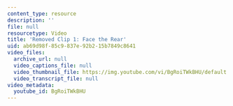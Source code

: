 ```yaml
---
content_type: resource
description: ''
file: null
resourcetype: Video
title: 'Removed Clip 1: Face the Rear'
uid: ab69d98f-85c9-837e-92b2-15b7849c8641
video_files:
  archive_url: null
  video_captions_file: null
  video_thumbnail_file: https://img.youtube.com/vi/BgRoiTWkBHU/default.jpg
  video_transcript_file: null
video_metadata:
  youtube_id: BgRoiTWkBHU
---
```


